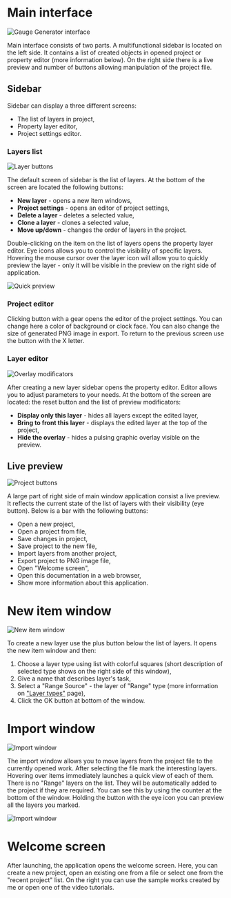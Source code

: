 # Main interface

![Gauge Generator interface](img/full-interface.png)

Main interface consists of two parts. A multifunctional sidebar is located on the left side. It contains a list of created objects in opened project or property editor (more information below). On the right side there is a live preview and number of buttons allowing manipulation of the project file.

## Sidebar

Sidebar can display a three different screens:

* The list of layers in project,
* Property layer editor,
* Project settings editor.

### Layers list

![Layer buttons](img/layerbuttons.png)

The default screen of sidebar is the list of layers. At the bottom of the screen are located the following buttons:

* **New layer** - opens a new item windows,
* **Project settings** - opens an editor of project settings,
* **Delete a layer** - deletes a selected value,
* **Clone a layer** - clones a selected value,
* **Move up/down** - changes the order of layers in the project.

Double-clicking on the item on the list of layers opens the property layer editor. Eye icons allows you to control the visibility of specific layers. Hovering the mouse cursor over the layer icon will allow you to quickly preview the layer - only it will be visible in the preview on the right side of application.

![Quick preview](img/quickpreview.png)

### Project editor

Clicking button with a gear opens the editor of the project settings. You can change here a color of background or clock face. You can also change the size of generated PNG image in export. To return to the previous screen use the button with the X letter.

### Layer editor

![Overlay modificators](img/overlaymod.png)

After creating a new layer sidebar opens the property editor. Editor allows you to adjust parameters to your needs. At the bottom of the screen are located: the reset button and the list of preview modificators:

* **Display only this layer** - hides all layers except the edited layer,
* **Bring to front this layer** - displays the edited layer at the top of the project,
* **Hide the overlay** - hides a pulsing graphic overlay visible on the preview.

## Live preview

![Project buttons](img/projectbuttons.png)

A large part of right side of main window application consist a live preview. It reflects the current state of the list of layers with their visibility (eye button). Below is a bar with the following buttons:

* Open a new project,
* Open a project from file,
* Save changes in project,
* Save project to the new file,
* Import layers from another project,
* Export project to PNG image file,
* Open "Welcome screen",
* Open this documentation in a web browser,
* Show more information about this application.

# New item window

![New item window](img/newitemwindow.png)

To create a new layer use the plus button below the list of layers. It opens the new item window and then:

1. Choose a layer type using list with colorful squares (short description of selected type shows on the right side of this window),
2. Give a name that describes layer's task,
3. Select a "Range Source" - the layer of "Range" type (more information on ["Layer types"](layers.md) page),
4. Click the OK button at bottom of the window.

# Import window

![Import window](img/import1.png)

The import window allows you to move layers from the project file to the currently opened work. After selecting the file mark the interesting layers. Hovering over items immediately launches a quick view of each of them. There is no "Range" layers on the list. They will be automatically added to the project if they are required. You can see this by using the counter at the bottom of the window. Holding the button with the eye icon you can preview all the layers you marked.

![Import window](img/import2.png)

# Welcome screen

After launching, the application opens the welcome screen. Here, you can create a new project, open an existing one from a file or select one from the "recent project" list. On the right you can use the sample works created by me or open one of the video tutorials.